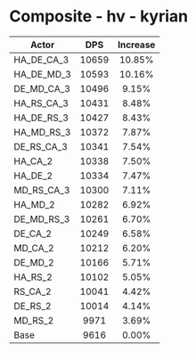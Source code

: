# Composite - hv - kyrian
| Actor | DPS | Increase |
|---|:---:|:---:|
|HA_DE_CA_3|10659|10.85%|
|HA_DE_MD_3|10593|10.16%|
|DE_MD_CA_3|10496|9.15%|
|HA_RS_CA_3|10431|8.48%|
|HA_DE_RS_3|10427|8.43%|
|HA_MD_RS_3|10372|7.87%|
|DE_RS_CA_3|10341|7.54%|
|HA_CA_2|10338|7.50%|
|HA_DE_2|10334|7.47%|
|MD_RS_CA_3|10300|7.11%|
|HA_MD_2|10282|6.92%|
|DE_MD_RS_3|10261|6.70%|
|DE_CA_2|10249|6.58%|
|MD_CA_2|10212|6.20%|
|DE_MD_2|10166|5.71%|
|HA_RS_2|10102|5.05%|
|RS_CA_2|10041|4.42%|
|DE_RS_2|10014|4.14%|
|MD_RS_2|9971|3.69%|
|Base|9616|0.00%|
